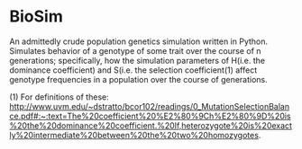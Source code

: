 # BioSim
An admittedly crude population genetics simulation written in Python.
Simulates behavior of a genotype of some trait over the course of n generations;
specifically, how the simulation parameters of H(i.e. the dominance coefficient) and S(i.e. the selection coefficient(1)
affect genotype frequencies in a population over the course of generations.

(1) For definitions of these:
http://www.uvm.edu/~dstratto/bcor102/readings/0_MutationSelectionBalance.pdf#:~:text=The%20coefficient%20%E2%80%9Ch%E2%80%9D%20is%20the%20dominance%20coefficient.%20If,heterozygote%20is%20exactly%20intermediate%20between%20the%20two%20homozygotes.

